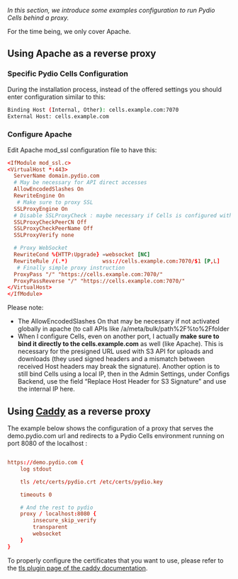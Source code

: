 _In this section, we introduce some examples configuration to run Pydio Cells behind a proxy._ 

For the time being, we only cover Apache.

## Using Apache as a reverse proxy

### Specific Pydio Cells Configuration

During the installation process, instead of the offered settings you should enter configuration similar to this:

```sh
Binding Host (Internal, Other): cells.example.com:7070
External Host: cells.example.com
```

### Configure Apache

Edit Apache mod_ssl configuration file to have this:

```conf
<IfModule mod_ssl.c>
<VirtualHost *:443>
  ServerName domain.pydio.com
  # May be necessary for API direct accesses
  AllowEncodedSlashes On
  RewriteEngine On
   # Make sure to proxy SSL
  SSLProxyEngine On
  # Disable SSLProxyCheck : maybe necessary if Cells is configured with self_signed
  SSLProxyCheckPeerCN Off
  SSLProxyCheckPeerName Off
  SSLProxyVerify none

  # Proxy WebSocket
  RewriteCond %{HTTP:Upgrade} =websocket [NC]
  RewriteRule /(.*)           wss://cells.example.com:7070/$1 [P,L]
   # Finally simple proxy instruction
  ProxyPass "/" "https://cells.example.com:7070/"
  ProxyPassReverse "/" "https://cells.example.com:7070/"
</VirtualHost>
</IfModule>
```

Please note:

- The AllowEncodedSlashes On that may be necessary if not activated globally in apache (to call APIs like /a/meta/bulk/path%2F%to%2Ffolder
- When I configure Cells, even on another port, I actually **make sure to bind it directly to the cells.example.com** as well (like Apache). This is necessary for the presigned URL used with S3 API for uploads and downloads (they used signed headers and a mismatch between received Host headers may break the signature). Another option is to still bind Cells using a local IP, then in the Admin Settings, under Configs Backend, use the field “Replace Host Header for S3 Signature” and use the internal IP here.

## Using [Caddy](https://caddyserver.com) as a reverse proxy

The example below shows the configuration of a proxy that serves the demo.pydio.com url and redirects to a Pydio Cells environment running on port 8080 of the localhost :

```conf

https://demo.pydio.com {
	log stdout

	tls /etc/certs/pydio.crt /etc/certs/pydio.key

	timeouts 0

	# And the rest to pydio
	proxy / localhost:8080 {
		insecure_skip_verify
		transparent
		websocket
	}
}
```

To properly configure the certificates that you want to use, please refer to the [tls plugin page of the caddy documentation](https://caddyserver.com/docs/tls).
